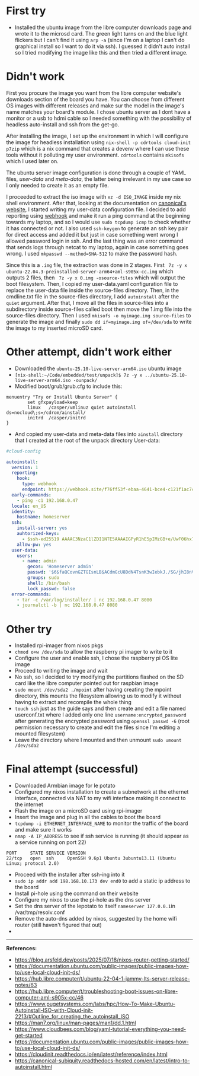 # First try
- Installed the ubuntu image from the libre computer downloads page and wrote it to the microsd card. The green light turns on and the blue light flickers but I can't find it using `arp -a` (since I'm on a laptop I can't do graphical install so I want to do it via ssh). I guessed it didn't auto install so I tried modifying the image like this and then tried a different image.

# Didn't work
First you procure the image you want from the libre computer website's downloads section of the board you have. You can choose from different OS images with different releases and make sur the model in the image's name matches your board's module. I chose ubuntu server as I dont have a monitor or a usb to hdmi cable so I needed something with the possibility of headless auto-install and ssh from the get-go.

After installing the image, I set up the environment in which I will configure the image for headless installation using `nix-shell -p cdrtools cloud-init p7zip` which is a nix command that creates a devenv where I can use these tools without it polluting my user environment. `cdrtools` contains `mkisofs` which I used later on. 

The ubuntu server image configuration is done through a couple of YAML files, *user-data* and *meta-data*, the latter being irrelevant in my use case so I only needed to create it as an empty file.

I proceeded to extract the iso image with `xz -d ISO_IMAGE` inside my nix shell environment. After that, looking at the documentation on [canonical's website](https://canonical-subiquity.readthedocs-hosted.com/en/latest/tutorial/creating-autoinstall-configuration.html), I started writing my user-data configuration file. I decided to add reporting using [webhook](https://webhook.site)  and make it run a ping command at the beginning towards my laptop, and so I would use `sudo tcpdump icmp` to check whether it has connected or not. I also used `ssh-keygen` to generate an ssh key pair for direct access and added it but just in case something went wrong I allowed password login in ssh. And the last thing was an error command that sends logs through netcat to my laptop, again in case something goes wrong.  I used `mkpasswd --method=SHA-512` to make the password hash. 

Since this is a `.img` file, the extraction was done in 2 stages. First ` 7z -y x ubuntu-22.04.3-preinstalled-server-arm64+aml-s905x-cc.img` which outputs 2 files, then ` 7z -y x 0.img -osource-files` which will output the boot filesystem. Then, I copied my user-data.yaml configuration file to replace the user-data file inside the source-files directory. Then, in the cmdline.txt file in the source-files directory, I add `autoinstall` after the `quiet` argument. After that, I move all the files in source-files into a subdirectory inside source-files called boot then move the 1.img file into the source-files directory. Then I used `mkisofs -o myimage.img source-files` to generate the image and finally `sudo dd if=myimage.img of=/dev/sda` to write the image to my inserted microSD card.

# Other attempt, didn't work either
- Downloaded the `ubuntu-25.10-live-server-arm64.iso` ubuntu image
- `[nix-shell:~/Code/embedded/test/unpack]$ 7z -y x ../ubuntu-25.10-live-server-arm64.iso -ounpack/`
- Modified boot/grub/grub.cfg to include this:
```
menuentry "Try or Install Ubuntu Server" {
        set gfxpayload=keep
        linux   /casper/vmlinuz quiet autoinstall ds=nocloud\;s=/cdrom/ainstall/
        initrd  /casper/initrd
}
```
- And copied my user-data and meta-data files into `ainstall` directory that I created at the root of the unpack directory
User-data:
```yaml
#cloud-config

autoinstall:
  version: 1
  reporting:
    hook:
      type: webhook
      endpoint: https://webhook.site/f76ff53f-ebaa-4641-bce4-c121f1ac7cfd
  early-commands:
    - ping -c1 192.168.0.47
  locale: en_US
  identity:
    hostname: homeserver
  ssh:
    install-server: yes
    auhtorized-keys:
      - $ssh-ed25519 AAAAC3NzaC1lZDI1NTE5AAAAIGPyR1hE5pIMzGB+e/UwF06hx7Iy2uGbfGLXC60QfKqk lubbaragaki@nixos
    allow-pw: yes
  user-data:
    users:
      - name: admin
        gecos: 'Homeserver admin'
        passwd: '$6$faQCovnGZTGIsnLB$ACdmGcU8DdN4TsnK3wIebkJ./SG/jhI8nV2iBRqc.9qPC9t3XA4s3IuXnHpcvq.ymYRVU0ZohE.P/OGjX4srK1'
        groups: sudo
        shell: /bin/bash
        lock_passwd: false
  error-commands:
    - tar -c /var/log/installer/ | nc 192.168.0.47 8080
    - journalctl -b | nc 192.168.0.47 8080
```

# Other try
- Installed rpi-imager from nixos pkgs
- `chmod o+w /dev/sda` to allow the raspberry pi imager to write to it
- Configure the user and enable ssh, I chose the raspberry pi OS lite image
- Proceed to writing the image and wait
- No ssh, so I decided to try modifying the partitions flashed on the SD card like the libre computer pointed out for raspbian image
- `sudo mount /dev/sda2 ./mpoint` after having creating the mpoint directory, this mounts the filesystem allowing us to modify it without having to extract and recompile the whole thing
- `touch ssh` just as the guide says and then create and edit a file named userconf.txt where I added only one line `username:encrypted_password` after generating the encrypted password using `openssl passwd -6` (root permission necessary to create and edit the files since I'm editing a mounted filesystem)
- Leave the directory where I mounted and then unmount `sudo umount /dev/sda2`

# Final attempt (successful)
- Downloaded Armbian image for le potato
- Configured my nixos installation to create a subnetwork at the ethernet interface, connected via NAT to my wifi interface making it connect to the internet
- Flash the image on a microSD card using rpi-imager
- Insert the image and plug in all the cables to boot the board
- `tcpdump -i ETHERNET_INTERFACE_NAME` to monitor the traffic of the board and make sure it works
- `nmap -A IP_ADDRESS` to see if ssh service is running (it should appear as a service running on port 22)
```
PORT     STATE SERVICE VERSION
22/tcp   open  ssh     OpenSSH 9.6p1 Ubuntu 3ubuntu13.11 (Ubuntu Linux; protocol 2.0)
```
- Proceed with the installer after ssh-ing into it
- `sudo ip addr add 198.168.10.173 dev end0` to add a static ip address to the board
- Install pi-hole using the command on their website 
- Configure my nixos to use the pi-hole as the dns server
- Set the dns server of the lepotato to itself `nameserver 127.0.0.1`in /var/tmp/resolv.conf
- Remove the auto-dns added by nixos, suggested by the home wifi router (still haven't figured that out)
- 

---
**References:**
- https://blog.arsfeld.dev/posts/2025/07/18/nixos-router-getting-started/
- https://documentation.ubuntu.com/public-images/public-images-how-to/use-local-cloud-init-ds/
- https://hub.libre.computer/t/ubuntu-22-04-1-jammy-lts-server-release-notes/63
- https://hub.libre.computer/t/troubleshooting-boot-issues-on-libre-computer-aml-s905x-cc/46
- https://www.pugetsystems.com/labs/hpc/How-To-Make-Ubuntu-Autoinstall-ISO-with-Cloud-init-2213/#Outline_for_creating_the_autoinstall_ISO
- https://man7.org/linux/man-pages/man1/dd.1.html
- https://www.cloudbees.com/blog/yaml-tutorial-everything-you-need-get-started
- https://documentation.ubuntu.com/public-images/public-images-how-to/use-local-cloud-init-ds/
- https://cloudinit.readthedocs.io/en/latest/reference/index.html
- https://canonical-subiquity.readthedocs-hosted.com/en/latest/intro-to-autoinstall.html